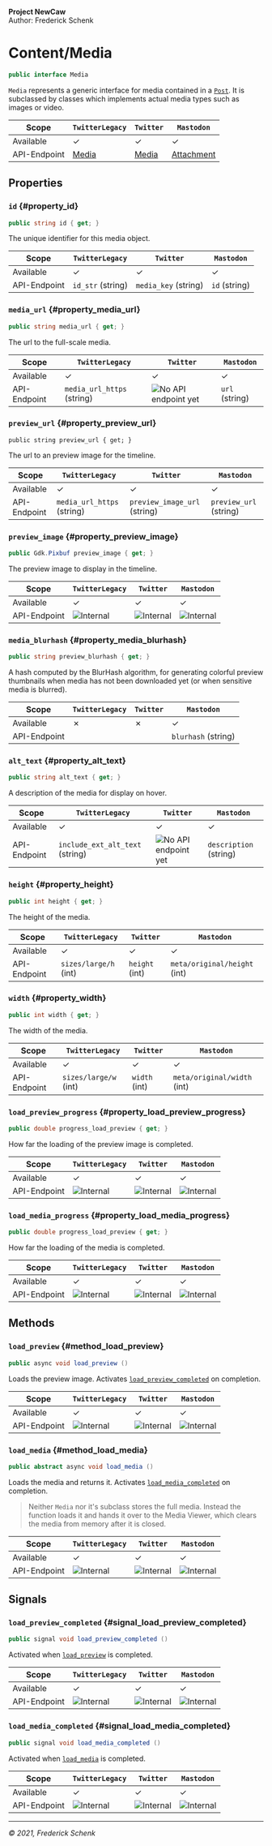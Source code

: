 **Project NewCaw** \
Author: Frederick Schenk

# Content/Media

```c#
public interface Media
```

`Media` represents a generic interface for media contained in a [`Post`](Post.md). It is subclassed by classes which implements actual media types such as images or video.

| Scope        | `TwitterLegacy` | `Twitter` | `Mastodon` |
| ------------ | --------------- | --------- | ---------- |
| Available    | ✓               | ✓         | ✓          |
| API-Endpoint | [Media](https://developer.twitter.com/en/docs/twitter-api/v1/data-dictionary/object-model/entities#media) | [Media](https://developer.twitter.com/en/docs/twitter-api/data-dictionary/object-model/media) | [Attachment](https://docs.joinmastodon.org/entities/attachment/) |

## Properties

### `id` {#property_id}

```c#
public string id { get; }
```

The unique identifier for this media object.

| Scope        | `TwitterLegacy`   | `Twitter`            | `Mastodon`    |
| ------------ | ----------------- | -------------------- | ------------- |
| Available    | ✓                 | ✓                    | ✓             |
| API-Endpoint | `id_str` (string) | `media_key` (string) | `id` (string) |

### `media_url` {#property_media_url}

```c#
public string media_url { get; }
```

The url to the full-scale media.

| Scope        | `TwitterLegacy`            | `Twitter`                 | `Mastodon`     |
| ------------ | -------------------------- | ------------------------- | -------------- |
| Available    | ✓                          | ✓                         | ✓              |
| API-Endpoint | `media_url_https` (string) | ![No API endpoint yet][2] | `url` (string) |

### `preview_url` {#property_preview_url}

```c#-*
public string preview_url { get; }
```

The url to an preview image for the timeline.

| Scope        | `TwitterLegacy`            | `Twitter`                    | `Mastodon`             |
| ------------ | -------------------------- | ---------------------------- | ---------------------- |
| Available    | ✓                          | ✓                            | ✓                      |
| API-Endpoint | `media_url_https` (string) | `preview_image_url` (string) | `preview_url` (string) |

### `preview_image` {#property_preview_image}

```c#
public Gdk.Pixbuf preview_image { get; }
```

The preview image to display in the timeline.

| Scope        | `TwitterLegacy` | `Twitter`      | `Mastodon`     |
| ------------ | --------------- | -------------- | -------------- |
| Available    | ✓               | ✓              | ✓              |
| API-Endpoint | ![Internal][1]  | ![Internal][1] | ![Internal][1] |

### `media_blurhash` {#property_media_blurhash}

```c#
public string preview_blurhash { get; }
```

A hash computed by the BlurHash algorithm, for generating colorful preview thumbnails when media has not been downloaded yet (or when sensitive media is blurred).

| Scope        | `TwitterLegacy` | `Twitter` | `Mastodon`          |
| ------------ | --------------- | --------- | ------------------- |
| Available    | ✗               | ✗         | ✓                   |
| API-Endpoint |                 |           | `blurhash` (string) |

### `alt_text` {#property_alt_text}

```c#
public string alt_text { get; }
```

A description of the media for display on hover.

| Scope        | `TwitterLegacy`                 | `Twitter`                 | `Mastodon`             |
| ------------ | ------------------------------- | ------------------------- | ---------------------- |
| Available    | ✓                               | ✓                         | ✓                      |
| API-Endpoint | `include_ext_alt_text` (string) | ![No API endpoint yet][2] | `description` (string) |

### `height` {#property_height}

```c#
public int height { get; }
```

The height of the media.

| Scope        | `TwitterLegacy`       | `Twitter`      | `Mastodon`                   |
| ------------ | --------------------- | -------------- | ---------------------------- |
| Available    | ✓                     | ✓              | ✓                            |
| API-Endpoint | `sizes/large/h` (int) | `height` (int) | `meta/original/height` (int) |

### `width` {#property_width}

```c#
public int width { get; }
```

The width of the media.

| Scope        | `TwitterLegacy`       | `Twitter`     | `Mastodon`                  |
| ------------ | --------------------- | ------------- | --------------------------- |
| Available    | ✓                     | ✓             | ✓                           |
| API-Endpoint | `sizes/large/w` (int) | `width` (int) | `meta/original/width` (int) |

### `load_preview_progress` {#property_load_preview_progress}

```c#
public double progress_load_preview { get; }
```

How far the loading of the preview image is completed.

| Scope        | `TwitterLegacy` | `Twitter`      | `Mastodon`     |
| ------------ | --------------- | -------------- | -------------- |
| Available    | ✓               | ✓              | ✓              |
| API-Endpoint | ![Internal][1]  | ![Internal][1] | ![Internal][1] |

### `load_media_progress` {#property_load_media_progress}

```c#
public double progress_load_preview { get; }
```

How far the loading of the media is completed.

| Scope        | `TwitterLegacy` | `Twitter`      | `Mastodon`     |
| ------------ | --------------- | -------------- | -------------- |
| Available    | ✓               | ✓              | ✓              |
| API-Endpoint | ![Internal][1]  | ![Internal][1] | ![Internal][1] |

## Methods

### `load_preview` {#method_load_preview}

```c#
public async void load_preview ()
```

Loads the preview image. Activates [`load_preview_completed`](#signal_load_preview_completed) on completion.

| Scope        | `TwitterLegacy` | `Twitter`      | `Mastodon`     |
| ------------ | --------------- | -------------- | -------------- |
| Available    | ✓               | ✓              | ✓              |
| API-Endpoint | ![Internal][1]  | ![Internal][1] | ![Internal][1] |

### `load_media` {#method_load_media}

```c#
public abstract async void load_media ()
```

Loads the media and returns it. Activates [`load_media_completed`](#signal_load_media_completed) on completion.

> Neither `Media` nor it's subclass stores the full media. Instead the function loads it and hands it over to the Media Viewer, which clears the media from memory after it is closed.

| Scope        | `TwitterLegacy` | `Twitter`      | `Mastodon`     |
| ------------ | --------------- | -------------- | -------------- |
| Available    | ✓               | ✓              | ✓              |
| API-Endpoint | ![Internal][1]  | ![Internal][1] | ![Internal][1] |

## Signals

### `load_preview_completed` {#signal_load_preview_completed}

```c#
public signal void load_preview_completed ()
```

Activated when [`load_preview`](#method_load_preview) is completed.

| Scope        | `TwitterLegacy` | `Twitter`      | `Mastodon`     |
| ------------ | --------------- | -------------- | -------------- |
| Available    | ✓               | ✓              | ✓              |
| API-Endpoint | ![Internal][1]  | ![Internal][1] | ![Internal][1] |

### `load_media_completed` {#signal_load_media_completed}

```c#
public signal void load_media_completed ()
```

Activated when [`load_media`](#method_load_media) is completed.

| Scope        | `TwitterLegacy` | `Twitter`      | `Mastodon`     |
| ------------ | --------------- | -------------- | -------------- |
| Available    | ✓               | ✓              | ✓              |
| API-Endpoint | ![Internal][1]  | ![Internal][1] | ![Internal][1] |

---

*© 2021, Frederick Schenk*

[1]: https://img.shields.io/badge/-Internal-yellow?style=flat-square
[2]: https://img.shields.io/badge/-No%20API%20endpoint%20yet-red?style=flat-square

